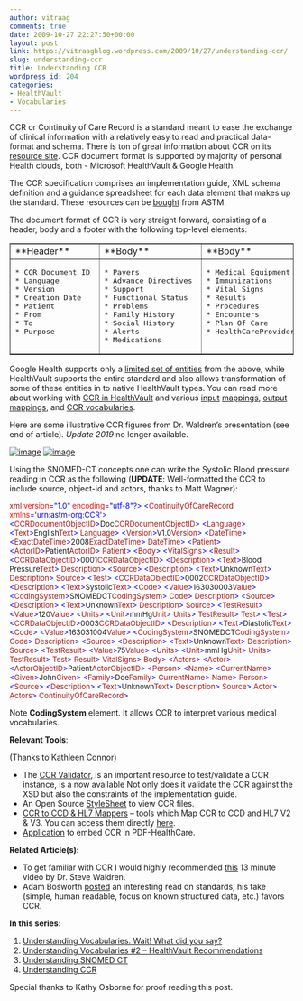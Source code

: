 ```yaml
---
author: vitraag
comments: true
date: 2009-10-27 22:27:50+00:00
layout: post
link: https://vitraagblog.wordpress.com/2009/10/27/understanding-ccr/
slug: understanding-ccr
title: Understanding CCR
wordpress_id: 204
categories:
- HealthVault
- Vocabularies
---
```


CCR or Continuity of Care Record is a standard meant to ease the exchange of clinical information with a relatively easy to read and practical data-format and schema. There is ton of great information about CCR on its [resource site](http://www.ccrstandard.com/). CCR document format is supported by majority of personal Health clouds, both - Microsoft HealthVault & Google Health.

The CCR specification comprises an implementation guide, XML schema definition and a guidance spreadsheet for each data element that makes up the standard. These resources can be [bought](http://www.astm.org/Standards/E2369.htm) from ASTM. 

The document format of CCR is very straight forward, consisting of a header, body and a footer with the following top-level elements:

<table cellpadding="1" cellspacing="0" border="1px" width="602" > <tbody > <tr >
<td width="200" valign="top" >**Header**
</td>
<td width="178" valign="top" >**Body**
</td>
<td width="155" valign="top" >**Body**
</td>
<td width="67" valign="top" >**Footer**
</td> </tr> <tr >
<td width="200" valign="top" >
<pre>
* CCR Document ID 
* Language 
* Version 
* Creation Date 
* Patient 
* From 
* To 
* Purpose 
</pre>
</td>
<td width="178" valign="top" >
<pre>
* Payers 
* Advance Directives 
* Support 
* Functional Status 
* Problems 
* Family History 
* Social History 
* Alerts 
* Medications 
</pre>
</td>
<td width="155" valign="top" >
<pre>
* Medical Equipment 
* Immunizations 
* Vital Signs 
* Results 
* Procedures 
* Encounters 
* Plan Of Care 
* HealthCareProviders 
</pre>
</td>
<td width="67" valign="top" >
<pre>
* Actors 
* Signatures 
* References 
* Comments ****
</pre>
</td> </tr> </tbody> </table>

Google Health supports only a [limited set of entities](http://code.google.com/apis/health/ccrg_imagemap.gif) from the above, while HealthVault supports the entire standard and also allows transformation of some of these entities in to native HealthVault types. You can read more about working with [CCR in HealthVault](http://msdn.microsoft.com/en-us/dd797577.aspx) and various [input](http://msdn.microsoft.com/en-us/ee663895.aspx) [mappings](http://msdn.microsoft.com/en-us/ee663894.aspx), [output](http://msdn.microsoft.com/en-us/ee663897.aspx) [mappings](http://msdn.microsoft.com/en-us/ee663896.aspx), and [CCR vocabularies](http://msdn.microsoft.com/en-us/ee663898.aspx).

Here are some illustrative CCR figures from Dr. Waldren’s presentation (see end of article). *Update 2019* no longer available.

[![image]({{site.images}}/2009/10/image7_thumb.png)]({{site.images}}/2009/10/image7.png) [![image]({{site.images}}/2009/10/image5_thumb.png)]({{site.images}}/2009/10/image8.png)

Using the SNOMED-CT concepts one can write the Systolic Blood pressure reading in CCR as the following (**UPDATE**: Well-formatted the CCR to include source, object-id and actors, thanks to Matt Wagner):

<div>
    <font size="2"><span style="color:blue;"><?</span><span style="color:#a31515;">xml </span><span style="color:red;">version</span><span style="color:blue;">=</span>"<span style="color:blue;">1.0</span>" <span style="color:red;">encoding</span><span style="color:blue;">=</span>"<span style="color:blue;">utf-8</span>"</font><font size="2"><span style="color:blue;">?> <</span><span style="color:#a31515;">ContinuityOfCareRecord </span><span style="color:red;">xmlns</span><span style="color:blue;">=</span>'<span style="color:blue;">urn:astm-org:CCR</span>'</font><font size="2"><span style="color:blue;">> <</span><span style="color:#a31515;">CCRDocumentObjectID</span><span style="color:blue;">></span>Doc<span style="color:blue;"></</span><span style="color:#a31515;">CCRDocumentObjectID</span></font><font size="2"><span style="color:blue;">> <</span><span style="color:#a31515;">Language</span></font><font size="2"><span style="color:blue;">> <</span><span style="color:#a31515;">Text</span><span style="color:blue;">></span>English<span style="color:blue;"></</span><span style="color:#a31515;">Text</span></font><font size="2"><span style="color:blue;">> </</span><span style="color:#a31515;">Language</span></font><font size="2"><span style="color:blue;">> <</span><span style="color:#a31515;">Version</span><span style="color:blue;">></span>V1.0<span style="color:blue;"></</span><span style="color:#a31515;">Version</span></font><font size="2"><span style="color:blue;">> <</span><span style="color:#a31515;">DateTime</span></font><font size="2"><span style="color:blue;">> <</span><span style="color:#a31515;">ExactDateTime</span><span style="color:blue;">></span>2008<span style="color:blue;"></</span><span style="color:#a31515;">ExactDateTime</span></font><font size="2"><span style="color:blue;">> </</span><span style="color:#a31515;">DateTime</span></font><font size="2"><span style="color:blue;">> <</span><span style="color:#a31515;">Patient</span></font><font size="2"><span style="color:blue;">> <</span><span style="color:#a31515;">ActorID</span><span style="color:blue;">></span>Patient<span style="color:blue;"></</span><span style="color:#a31515;">ActorID</span></font><font size="2"><span style="color:blue;">> </</span><span style="color:#a31515;">Patient</span></font><font size="2"><span style="color:blue;">> <</span><span style="color:#a31515;">Body</span></font><font size="2"><span style="color:blue;">> <</span><span style="color:#a31515;">VitalSigns</span></font><font size="2"><span style="color:blue;">> <</span><span style="color:#a31515;">Result</span></font><font size="2"><span style="color:blue;">> <</span><span style="color:#a31515;">CCRDataObjectID</span><span style="color:blue;">></span>0001<span style="color:blue;"></</span><span style="color:#a31515;">CCRDataObjectID</span></font><font size="2"><span style="color:blue;">> <</span><span style="color:#a31515;">Description</span></font><font size="2"><span style="color:blue;">> <</span><span style="color:#a31515;">Text</span><span style="color:blue;">></span>Blood Pressure<span style="color:blue;"></</span><span style="color:#a31515;">Text</span></font><font size="2"><span style="color:blue;">> </</span><span style="color:#a31515;">Description</span></font><font size="2"><span style="color:blue;">> <</span><span style="color:#a31515;">Source</span></font><font size="2"><span style="color:blue;">> <</span><span style="color:#a31515;">Description</span></font><font size="2"><span style="color:blue;">> <</span><span style="color:#a31515;">Text</span><span style="color:blue;">></span>Unknown<span style="color:blue;"></</span><span style="color:#a31515;">Text</span></font><font size="2"><span style="color:blue;">> </</span><span style="color:#a31515;">Description</span></font><font size="2"><span style="color:blue;">> </</span><span style="color:#a31515;">Source</span></font><font size="2"><span style="color:blue;">> <</span><span style="color:#a31515;">Test</span></font><font size="2"><span style="color:blue;">> <</span><span style="color:#a31515;">CCRDataObjectID</span><span style="color:blue;">></span>0002<span style="color:blue;"></</span><span style="color:#a31515;">CCRDataObjectID</span></font><font size="2"><span style="color:blue;">> <</span><span style="color:#a31515;">Description</span></font><font size="2"><span style="color:blue;">> <</span><span style="color:#a31515;">Text</span><span style="color:blue;">></span>Systolic<span style="color:blue;"></</span><span style="color:#a31515;">Text</span></font><font size="2"><span style="color:blue;">> <</span><span style="color:#a31515;">Code</span></font><font size="2"><span style="color:blue;">> <</span><span style="color:#a31515;">Value</span><span style="color:blue;">></span>163030003<span style="color:blue;"></</span><span style="color:#a31515;">Value</span></font><font size="2"><span style="color:blue;">> <</span><span style="color:#a31515;">CodingSystem</span><span style="color:blue;">></span>SNOMEDCT<span style="color:blue;"></</span><span style="color:#a31515;">CodingSystem</span></font><font size="2"><span style="color:blue;">> </</span><span style="color:#a31515;">Code</span></font><font size="2"><span style="color:blue;">> </</span><span style="color:#a31515;">Description</span></font><font size="2"><span style="color:blue;">> <</span><span style="color:#a31515;">Source</span></font><font size="2"><span style="color:blue;">> <</span><span style="color:#a31515;">Description</span></font><font size="2"><span style="color:blue;">> <</span><span style="color:#a31515;">Text</span><span style="color:blue;">></span>Unknown<span style="color:blue;"></</span><span style="color:#a31515;">Text</span></font><font size="2"><span style="color:blue;">> </</span><span style="color:#a31515;">Description</span></font><font size="2"><span style="color:blue;">> </</span><span style="color:#a31515;">Source</span></font><font size="2"><span style="color:blue;">> <</span><span style="color:#a31515;">TestResult</span></font><font size="2"><span style="color:blue;">> <</span><span style="color:#a31515;">Value</span><span style="color:blue;">></span>120<span style="color:blue;"></</span><span style="color:#a31515;">Value</span></font><font size="2"><span style="color:blue;">> <</span><span style="color:#a31515;">Units</span></font><font size="2"><span style="color:blue;">> <</span><span style="color:#a31515;">Unit</span><span style="color:blue;">></span>mmHg<span style="color:blue;"></</span><span style="color:#a31515;">Unit</span></font><font size="2"><span style="color:blue;">> </</span><span style="color:#a31515;">Units</span></font><font size="2"><span style="color:blue;">> </</span><span style="color:#a31515;">TestResult</span></font><font size="2"><span style="color:blue;">> </</span><span style="color:#a31515;">Test</span></font><font size="2"><span style="color:blue;">> <</span><span style="color:#a31515;">Test</span></font><font size="2"><span style="color:blue;">> <</span><span style="color:#a31515;">CCRDataObjectID</span><span style="color:blue;">></span>0003<span style="color:blue;"></</span><span style="color:#a31515;">CCRDataObjectID</span></font><font size="2"><span style="color:blue;">> <</span><span style="color:#a31515;">Description</span></font><font size="2"><span style="color:blue;">> <</span><span style="color:#a31515;">Text</span><span style="color:blue;">></span>Diastolic<span style="color:blue;"></</span><span style="color:#a31515;">Text</span></font><font size="2"><span style="color:blue;">> <</span><span style="color:#a31515;">Code</span></font><font size="2"><span style="color:blue;">> <</span><span style="color:#a31515;">Value</span><span style="color:blue;">></span>163031004<span style="color:blue;"></</span><span style="color:#a31515;">Value</span></font><font size="2"><span style="color:blue;">> <</span><span style="color:#a31515;">CodingSystem</span><span style="color:blue;">></span>SNOMEDCT<span style="color:blue;"></</span><span style="color:#a31515;">CodingSystem</span></font><font size="2"><span style="color:blue;">> </</span><span style="color:#a31515;">Code</span></font><font size="2"><span style="color:blue;">> </</span><span style="color:#a31515;">Description</span></font><font size="2"><span style="color:blue;">> <</span><span style="color:#a31515;">Source</span></font><font size="2"><span style="color:blue;">> <</span><span style="color:#a31515;">Description</span></font><font size="2"><span style="color:blue;">> <</span><span style="color:#a31515;">Text</span><span style="color:blue;">></span>Unknown<span style="color:blue;"></</span><span style="color:#a31515;">Text</span></font><font size="2"><span style="color:blue;">> </</span><span style="color:#a31515;">Description</span></font><font size="2"><span style="color:blue;">> </</span><span style="color:#a31515;">Source</span></font><font size="2"><span style="color:blue;">> <</span><span style="color:#a31515;">TestResult</span></font><font size="2"><span style="color:blue;">> <</span><span style="color:#a31515;">Value</span><span style="color:blue;">></span>75<span style="color:blue;"></</span><span style="color:#a31515;">Value</span></font><font size="2"><span style="color:blue;">> <</span><span style="color:#a31515;">Units</span></font><font size="2"><span style="color:blue;">> <</span><span style="color:#a31515;">Unit</span><span style="color:blue;">></span>mmHg<span style="color:blue;"></</span><span style="color:#a31515;">Unit</span></font><font size="2"><span style="color:blue;">> </</span><span style="color:#a31515;">Units</span></font><font size="2"><span style="color:blue;">> </</span><span style="color:#a31515;">TestResult</span></font><font size="2"><span style="color:blue;">> </</span><span style="color:#a31515;">Test</span></font><font size="2"><span style="color:blue;">> </</span><span style="color:#a31515;">Result</span></font><font size="2"><span style="color:blue;">> </</span><span style="color:#a31515;">VitalSigns</span></font><font size="2"><span style="color:blue;">> </</span><span style="color:#a31515;">Body</span></font><font size="2"><span style="color:blue;">> <</span><span style="color:#a31515;">Actors</span></font><font size="2"><span style="color:blue;">> <</span><span style="color:#a31515;">Actor</span></font><font size="2"><span style="color:blue;">> <</span><span style="color:#a31515;">ActorObjectID</span><span style="color:blue;">></span>Patient<span style="color:blue;"></</span><span style="color:#a31515;">ActorObjectID</span></font><font size="2"><span style="color:blue;">> <</span><span style="color:#a31515;">Person</span></font><font size="2"><span style="color:blue;">> <</span><span style="color:#a31515;">Name</span></font><font size="2"><span style="color:blue;">> <</span><span style="color:#a31515;">CurrentName</span></font><font size="2"><span style="color:blue;">> <</span><span style="color:#a31515;">Given</span><span style="color:blue;">></span>John<span style="color:blue;"></</span><span style="color:#a31515;">Given</span></font><font size="2"><span style="color:blue;">> <</span><span style="color:#a31515;">Family</span><span style="color:blue;">></span>Doe<span style="color:blue;"></</span><span style="color:#a31515;">Family</span></font><font size="2"><span style="color:blue;">> </</span><span style="color:#a31515;">CurrentName</span></font><font size="2"><span style="color:blue;">> </</span><span style="color:#a31515;">Name</span></font><font size="2"><span style="color:blue;">> </</span><span style="color:#a31515;">Person</span></font><font size="2"><span style="color:blue;">> <</span><span style="color:#a31515;">Source</span></font><font size="2"><span style="color:blue;">> <</span><span style="color:#a31515;">Description</span></font><font size="2"><span style="color:blue;">> <</span><span style="color:#a31515;">Text</span><span style="color:blue;">></span>Unknown<span style="color:blue;"></</span><span style="color:#a31515;">Text</span></font><font size="2"><span style="color:blue;">> </</span><span style="color:#a31515;">Description</span></font><font size="2"><span style="color:blue;">> </</span><span style="color:#a31515;">Source</span></font><font size="2"><span style="color:blue;">> </</span><span style="color:#a31515;">Actor</span></font><font size="2"><span style="color:blue;">> </</span><span style="color:#a31515;">Actors</span></font><font size="2"><span style="color:blue;">> </</span><span style="color:#a31515;">ContinuityOfCareRecord</span></font><span style="color:blue;"><font size="2">></font> </span>
</div>

Note **CodingSystem** element. It allows CCR to interpret various medical vocabularies.

**Relevant Tools**:

(Thanks to Kathleen Connor)

  * The [CCR Validator](http://chit.dyndns.org/CCRValidation), is an important resource to test/validate a CCR instance, is a now available Not only does it validate the CCR against the XSD but also the constraints of the implementation guide. 
  * An Open Source [StyleSheet](http://sourceforge.net/projects/ccr-resources/) to view CCR files.
  * [CCR to CCD & HL7 Mappers](http://wiki.hl7.org/index.php?title=Mappings_and_Translations) – tools which Map CCR to CCD and HL7 V2 & V3. You can access them directly [here](http://gforge.hl7.org/gf/project/v2v3-mapping/frs/).
  * [Application](http://rubyforge.org/projects/ccredit/) to embed CCR in PDF-HealthCare.

**Related Article(s):**

  * To get familiar with CCR I would highly recommended [this](http://www.veoh.com/collection/astmccr/watch/v14141513WQRzgjzc) 13 minute video by Dr. Steve Waldren. 
  * Adam Bosworth [posted](http://adambosworth.net/2009/10/29/talking-to-dc/) an interesting read on standards, his take (simple, human readable, focus on known structured data, etc.) favors CCR.

**In this series:**

  1. [Understanding Vocabularies. Wait! What did you say?](http://healthblog.vitraag.com/2009/04/understanding-vocabularies-wait-what-did-you-say/)
  2. [Understanding Vocabularies #2 – HealthVault Recommendations](http://healthblog.vitraag.com/2009/07/understanding-vocabularies-2-healthvault-recommendations/)
  3. [Understanding SNOMED CT](http://healthblog.vitraag.com/2009/10/understanding-snomed-ct/)
  4. [Understanding CCR](http://healthblog.vitraag.com/2009/10/understanding-ccr/)

Special thanks to Kathy Osborne for proof reading this post.
